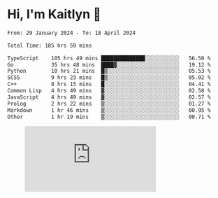 # Hi, I'm Kaitlyn 👋
<!--START_SECTION:waka-->

```txt
From: 29 January 2024 - To: 18 April 2024

Total Time: 185 hrs 59 mins

TypeScript    105 hrs 49 mins ██████████████░░░░░░░░░░░   56.50 %
Go            35 hrs 48 mins  ████▓░░░░░░░░░░░░░░░░░░░░   19.12 %
Python        10 hrs 21 mins  █▒░░░░░░░░░░░░░░░░░░░░░░░   05.53 %
SCSS          9 hrs 23 mins   █▒░░░░░░░░░░░░░░░░░░░░░░░   05.02 %
C++           8 hrs 15 mins   █░░░░░░░░░░░░░░░░░░░░░░░░   04.41 %
Common Lisp   4 hrs 49 mins   ▓░░░░░░░░░░░░░░░░░░░░░░░░   02.58 %
JavaScript    4 hrs 49 mins   ▓░░░░░░░░░░░░░░░░░░░░░░░░   02.57 %
Prolog        2 hrs 22 mins   ▒░░░░░░░░░░░░░░░░░░░░░░░░   01.27 %
Markdown      1 hr 46 mins    ▒░░░░░░░░░░░░░░░░░░░░░░░░   00.95 %
Other         1 hr 19 mins    ▒░░░░░░░░░░░░░░░░░░░░░░░░   00.71 %
```

<!--END_SECTION:waka-->

<figure><embed src="https://wakatime.com/share/@018d58bc-3d22-46c9-b2d7-4ed36fb8172d/243b5d9b-77cd-4133-89ff-dcc8f225fa18.svg"></embed></figure>
